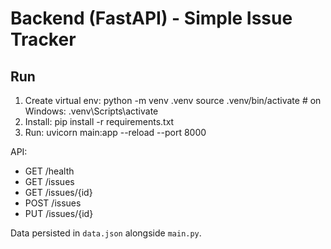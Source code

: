 # Backend (FastAPI) - Simple Issue Tracker

## Run
1. Create virtual env:
   python -m venv .venv
   source .venv/bin/activate   # on Windows: .venv\Scripts\activate
2. Install:
   pip install -r requirements.txt
3. Run:
   uvicorn main:app --reload --port 8000

API:
- GET /health
- GET /issues
- GET /issues/{id}
- POST /issues
- PUT /issues/{id}

Data persisted in `data.json` alongside `main.py`.